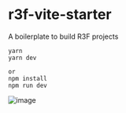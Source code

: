 # r3f-vite-starter
A boilerplate to build R3F projects

```
yarn
yarn dev

or
npm install
npm run dev

```


![image](https://user-images.githubusercontent.com/6551176/221732091-23ee52cb-4150-42fa-b998-43628d7a6b0d.png)
